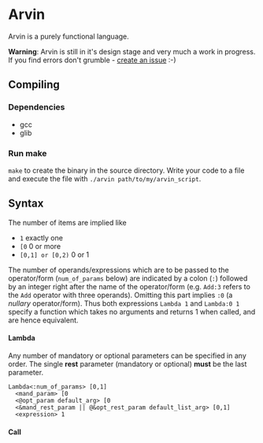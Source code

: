 # Arvin

Arvin is a purely functional language.

**Warning**: Arvin is still in it's design stage and very much a work in progress. If you find errors don't grumble - [create an issue](https://github.com/ertpoi/arvin/issues) :-)


## Compiling
### Dependencies
- gcc
- glib

### Run make
`make` to create the binary in the source directory. Write your code to a file and execute the file with `./arvin path/to/my/arvin_script`.

## Syntax
The number of items are implied like 
- `1` exactly one
- `[0` 0 or more
- `[0,1] or [0,2)` 0 or 1

The number of operands/expressions which are to be passed to the operator/form (`num_of_params` below) are indicated by a colon (`:`) followed by an integer right after the name of the operator/form (e.g. `Add:3` refers to the `Add` operator with three operands). Omitting this part implies `:0` (a _nullary_ operator/form). Thus both expressions `Lambda 1` and `Lambda:0 1` specify a function which takes no arguments and returns 1 when called, and are hence equivalent.

#### Lambda
Any number of mandatory or optional parameters can be specified in any order.
The single __rest__ parameter (mandatory or optional) __must__ be the last parameter.  
```
Lambda<:num_of_params> [0,1]
  <mand_param> [0
  <@opt_param default_arg> [0
  <&mand_rest_param || @&opt_rest_param default_list_arg> [0,1]
  <expression> 1
```

#### Call
